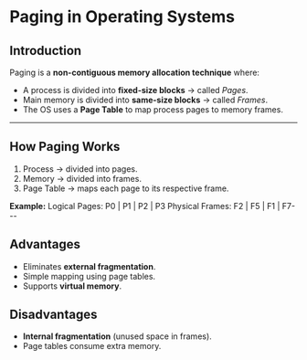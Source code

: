 # Paging in Operating Systems

## Introduction
Paging is a **non-contiguous memory allocation technique** where:
- A process is divided into **fixed-size blocks** → called *Pages*.
- Main memory is divided into **same-size blocks** → called *Frames*.
- The OS uses a **Page Table** to map process pages to memory frames.

---

## How Paging Works
1. Process → divided into pages.
2. Memory → divided into frames.
3. Page Table → maps each page to its respective frame.

**Example:**
Logical Pages:  P0 | P1 | P2 | P3 Physical Frames: F2 | F5 | F1 | F7---

## Advantages
- Eliminates **external fragmentation**.
- Simple mapping using page tables.
- Supports **virtual memory**.

## Disadvantages
- **Internal fragmentation** (unused space in frames).
- Page tables consume extra memory.
